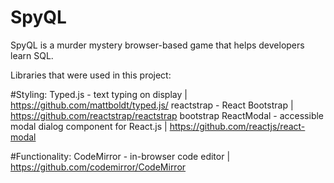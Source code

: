 # SpyQL

SpyQL is a murder mystery browser-based game that helps developers learn SQL.

Libraries that were used in this project:

#Styling:
Typed.js - text typing on display | https://github.com/mattboldt/typed.js/
reactstrap - React Bootstrap | https://github.com/reactstrap/reactstrap
bootstrap
ReactModal - accessible modal dialog component for React.js | https://github.com/reactjs/react-modal

#Functionality:
CodeMirror - in-browser code editor | https://github.com/codemirror/CodeMirror
